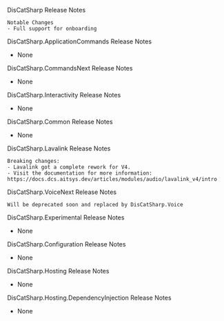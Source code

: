 DisCatSharp Release Notes

	Notable Changes
 	- Full support for onboarding

DisCatSharp.ApplicationCommands Release Notes

- None

DisCatSharp.CommandsNext Release Notes

- None

DisCatSharp.Interactivity Release Notes

- None

DisCatSharp.Common Release Notes

- None

DisCatSharp.Lavalink Release Notes

    Breaking changes:
    - Lavalink got a complete rework for V4.
    - Visit the documentation for more information: https://docs.dcs.aitsys.dev/articles/modules/audio/lavalink_v4/intro

DisCatSharp.VoiceNext Release Notes

	Will be deprecated soon and replaced by DisCatSharp.Voice

DisCatSharp.Experimental Release Notes

- None

DisCatSharp.Configuration Release Notes

- None

DisCatSharp.Hosting Release Notes

- None

DisCatSharp.Hosting.DependencyInjection Release Notes

- None
